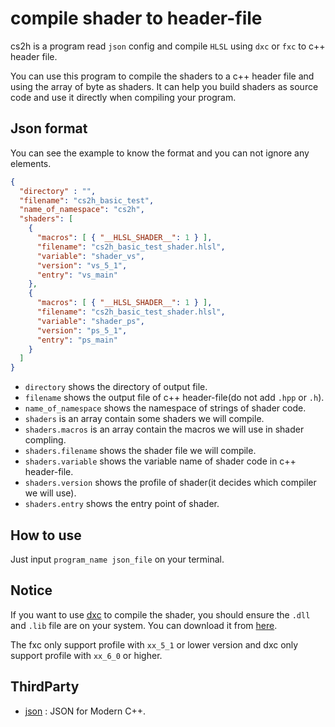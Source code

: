 # compile shader to header-file

cs2h is a program read `json` config and compile `HLSL` using `dxc` or `fxc` to c++ header file.

You can use this program to compile the shaders to a c++ header file and using the array of byte as shaders. It can help you build shaders as source code and use it directly when compiling your program.

## Json format

You can see the example to know the format and you can not ignore any elements.

```json
{
  "directory" : "",
  "filename": "cs2h_basic_test",
  "name_of_namespace": "cs2h",
  "shaders": [
    {
      "macros": [ { "__HLSL_SHADER__": 1 } ],
      "filename": "cs2h_basic_test_shader.hlsl",
      "variable": "shader_vs",
      "version": "vs_5_1",
      "entry": "vs_main"
    },
    {
      "macros": [ { "__HLSL_SHADER__": 1 } ],
      "filename": "cs2h_basic_test_shader.hlsl",
      "variable": "shader_ps",
      "version": "ps_5_1",
      "entry": "ps_main"
    }
  ]
}
```

- `directory` shows the directory of output file.
- `filename` shows the output file of c++ header-file(do not add `.hpp` or `.h`).
- `name_of_namespace` shows the namespace of strings of shader code.
- `shaders` is an array contain some shaders we will compile.
- `shaders.macros` is an array contain the macros we will use in shader compling.
- `shaders.filename` shows the shader file we will compile.
- `shaders.variable` shows the variable name of shader code in c++ header-file.
- `shaders.version` shows the profile of shader(it decides which compiler we will use).
- `shaders.entry` shows the entry point of shader.

## How to use

Just input `program_name json_file` on your terminal.

## Notice

If you want to use [dxc](https://github.com/microsoft/DirectXShaderCompiler) to compile the shader, you should ensure the `.dll` and `.lib` file are on your system. You can download it from [here](https://github.com/microsoft/DirectXShaderCompiler/releases).

The fxc only support profile with `xx_5_1` or lower version and dxc only support profile with `xx_6_0` or higher.

## ThirdParty

- [json](https://github.com/nlohmann/json) : JSON for Modern C++.